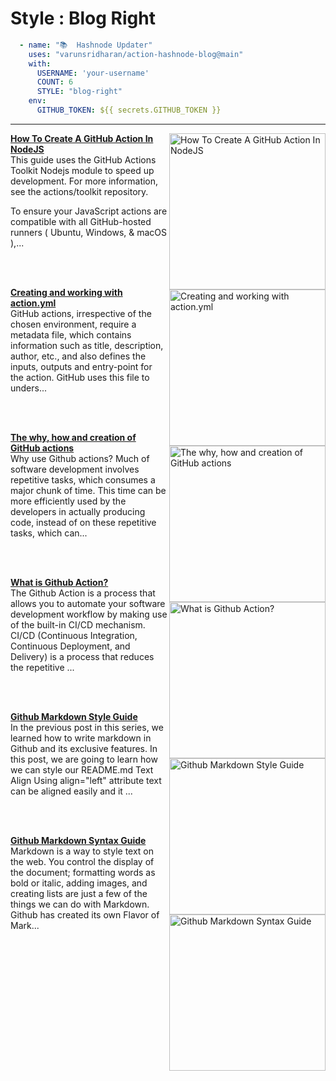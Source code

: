# Style : Blog Right

```yaml
  - name: "📚  Hashnode Updater"
    uses: "varunsridharan/action-hashnode-blog@main"
    with:
      USERNAME: 'your-username'
      COUNT: 6
      STYLE: "blog-right"
    env:
      GITHUB_TOKEN: ${{ secrets.GITHUB_TOKEN }}
```

---

<!-- HASHNODE_BLOG:START -->
<p align="left">
<a href="https://varunsridharan.hashnode.dev/how-to-create-a-github-action-in-nodejs-ckhotkjx90515eks1gdzhhs7w" title="How To Create A GitHub Action In NodeJS"><img src="https://cdn.hashnode.com/res/hashnode/image/upload/v1605786708556/n9V0wNfk_.jpeg" alt="How To Create A GitHub Action In NodeJS" width="250px" align="right" /></a>
<a href="https://varunsridharan.hashnode.dev/how-to-create-a-github-action-in-nodejs-ckhotkjx90515eks1gdzhhs7w" title="How To Create A GitHub Action In NodeJS"><strong>How To Create A GitHub Action In NodeJS</strong></a>
<br/> This guide uses the GitHub Actions Toolkit Nodejs module to speed up development. For more information, see the actions/toolkit repository.

To ensure your JavaScript actions are compatible with all GitHub-hosted runners ( Ubuntu, Windows, & macOS ),... </p> <br/> <br/>
<p align="left">
<a href="https://varunsridharan.hashnode.dev/creating-and-working-with-actionyml-ckhnbklhw06q09ms10t9s93d0" title="Creating and working with action.yml"><img src="https://cdn.hashnode.com/res/hashnode/image/upload/v1605698146904/BLZrCYKoe.jpeg" alt="Creating and working with action.yml" width="250px" align="right" /></a>
<a href="https://varunsridharan.hashnode.dev/creating-and-working-with-actionyml-ckhnbklhw06q09ms10t9s93d0" title="Creating and working with action.yml"><strong>Creating and working with action.yml</strong></a>
<br/> GitHub actions, irrespective of the chosen environment, require a metadata file, which contains information such as title, description, author, etc., and also defines the inputs, outputs and entry-point for the action. GitHub uses this file to unders... </p> <br/> <br/>
<p align="left">
<a href="https://varunsridharan.hashnode.dev/the-why-how-and-creation-of-github-actions-ckhluze5o052fp7s1624uaiv4" title="The why, how and creation of GitHub actions"><img src="https://cdn.hashnode.com/res/hashnode/image/upload/v1605607970631/N02x7qKpH.jpeg" alt="The why, how and creation of GitHub actions" width="250px" align="right" /></a>
<a href="https://varunsridharan.hashnode.dev/the-why-how-and-creation-of-github-actions-ckhluze5o052fp7s1624uaiv4" title="The why, how and creation of GitHub actions"><strong>The why, how and creation of GitHub actions</strong></a>
<br/> Why use Github actions?
Much of software development involves repetitive tasks, which consumes a major chunk of time. This time can be more efficiently used by the developers in actually producing code, instead of on these repetitive tasks, which can... </p> <br/> <br/>
<p align="left">
<a href="https://varunsridharan.hashnode.dev/what-is-github-action-ckhkg1lpo00wqzms16kdhbx1b" title="What is Github Action?"><img src="https://cdn.hashnode.com/res/hashnode/image/upload/v1605524472097/C_MFLL4aU.jpeg" alt="What is Github Action?" width="250px" align="right" /></a>
<a href="https://varunsridharan.hashnode.dev/what-is-github-action-ckhkg1lpo00wqzms16kdhbx1b" title="What is Github Action?"><strong>What is Github Action?</strong></a>
<br/> The Github Action is a process that allows you to automate your software development workflow by making use of the built-in CI/CD mechanism. CI/CD (Continuous Integration, Continuous Deployment, and Delivery) is a process that reduces the repetitive ... </p> <br/> <br/>
<p align="left">
<a href="https://varunsridharan.hashnode.dev/github-markdown-style-guide-ckhiy7pke003j8vs12mu84rnf" title="Github Markdown Style Guide"><img src="https://cdn.hashnode.com/res/hashnode/image/upload/v1605429879118/twXNFDnKZ.png" alt="Github Markdown Style Guide" width="250px" align="right" /></a>
<a href="https://varunsridharan.hashnode.dev/github-markdown-style-guide-ckhiy7pke003j8vs12mu84rnf" title="Github Markdown Style Guide"><strong>Github Markdown Style Guide</strong></a>
<br/> In the previous post in this series, we learned how to write markdown in Github and its exclusive features. 
In this post, we are going to learn how we can style our README.md
Text Align
Using align="left" attribute text can be aligned easily and it ... </p> <br/> <br/>
<p align="left">
<a href="https://varunsridharan.hashnode.dev/github-markdown-syntax-guide-ckhhrps2i01clb0s150qk9495" title="Github Markdown Syntax Guide"><img src="https://cdn.hashnode.com/res/hashnode/image/upload/v1605362981730/wDYGLi6rK.png" alt="Github Markdown Syntax Guide" width="250px" align="right" /></a>
<a href="https://varunsridharan.hashnode.dev/github-markdown-syntax-guide-ckhhrps2i01clb0s150qk9495" title="Github Markdown Syntax Guide"><strong>Github Markdown Syntax Guide</strong></a>
<br/> Markdown is a way to style text on the web. You control the display of the document; formatting words as bold or italic, adding images, and creating lists are just a few of the things we can do with Markdown.
Github has created its own Flavor of Mark... </p> <br/> <br/>
<!-- HASHNODE_BLOG:END -->